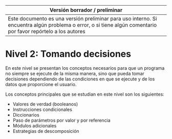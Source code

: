 Versión borrador / preliminar |
-------------------|
Este documento es una versión preliminar para uso interno. Si encuentra algún problema o error, o si tiene algún comentario por favor repórtelo a los autores|



# Nivel 2: Tomando decisiones

En este nivel se presentan los conceptos necesarios para que un programa no siempre se ejecute de la misma manera, sino que pueda tomar decisiones dependiendo de las condiciones en que se ejecute y de los datos que proporcione el usuario. 

Los conceptos principales que se estudian en este nivel son los siguientes:

* Valores de verdad (booleanos)
* Instrucciones condicionales
* Diccionarios
* Paso de parámetros por valor y por referencia
* Módulos adicionales
* Estrategias de descomposición
